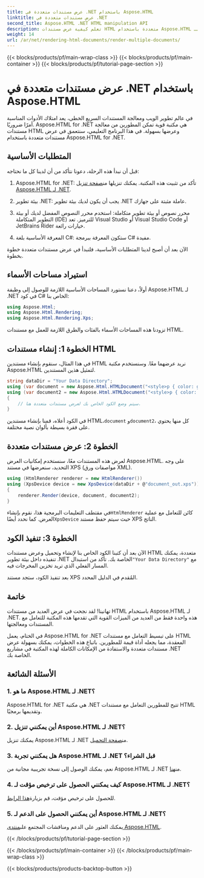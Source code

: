 ```yaml
---
title: عرض مستندات متعددة في .NET باستخدام Aspose.HTML
linktitle: عرض مستندات متعددة في .NET
second_title: Aspose.HTML .NET HTML manipulation API
description: تعلم كيفية عرض مستندات HTML متعددة باستخدام Aspose.HTML لـ .NET. عزز قدرات معالجة المستندات لديك باستخدام هذه المكتبة القوية.
weight: 14
url: /ar/net/rendering-html-documents/render-multiple-documents/
---
```


{{< blocks/products/pf/main-wrap-class >}}
{{< blocks/products/pf/main-container >}}
{{< blocks/products/pf/tutorial-page-section >}}

# عرض مستندات متعددة في .NET باستخدام Aspose.HTML

في عالم تطوير الويب ومعالجة المستندات السريع الخطى، يعد امتلاك الأدوات المناسبة أمرًا ضروريًا. Aspose.HTML for .NET هي مكتبة قوية تمكن المطورين من معالجة مستندات HTML وعرضها بسهولة. في هذا البرنامج التعليمي، سنتعمق في عرض مستندات متعددة باستخدام Aspose.HTML for .NET.

## المتطلبات الأساسية

قبل أن نبدأ هذه الرحلة، دعونا نتأكد من أن لدينا كل ما نحتاجه:

1.  Aspose.HTML for .NET: تأكد من تثبيت هذه المكتبة. يمكنك تنزيلها من[صفحة تنزيل Aspose.HTML لـ .NET](https://releases.aspose.com/html/net/).

2. بيئة تطوير .NET: يجب أن يكون لديك بيئة تطوير .NET عاملة مثبتة على جهازك.

3. محرر نصوص أو بيئة تطوير متكاملة: استخدم محرر النصوص المفضل لديك أو بيئة التطوير المتكاملة (IDE) للترميز. تعد Visual Studio أو Visual Studio Code أو JetBrains Rider خيارات رائعة.

4. المعرفة الأساسية بلغة C#: ستكون المعرفة ببرمجة C# مفيدة.

الآن بعد أن أصبح لدينا المتطلبات الأساسية، فلنبدأ في عرض مستندات متعددة خطوة بخطوة.

## استيراد مساحات الأسماء

أولاً، دعنا نستورد المساحات الأساسية اللازمة للوصول إلى وظيفة Aspose.HTML لـ .NET في كود C# الخاص بنا:

```csharp
using Aspose.Html;
using Aspose.Html.Rendering;
using Aspose.Html.Rendering.Xps;
```

تزودنا هذه المساحات الأسماء بالفئات والطرق اللازمة للعمل مع مستندات HTML.

## الخطوة 1: إنشاء مستندات HTML

في هذا المثال، سنقوم بإنشاء مستندين HTML نريد عرضهما معًا. وسنستخدم مكتبة Aspose.HTML لتمثيل هذين المستندين.

```csharp
string dataDir = "Your Data Directory";
using (var document = new Aspose.Html.HTMLDocument("<style>p { color: green; }</style><p>my first paragraph</p>", @"c:\work\"))
using (var document2 = new Aspose.Html.HTMLDocument("<style>p { color: blue; }</style><p>my first paragraph</p>", @"c:\work\"))
{
    // سيتم وضع الكود الخاص بك لعرض مستندات متعددة هنا.
}
```

في الكود أعلاه، قمنا بإنشاء مستندين HTML،`document` و`document2`، كل منها يحتوي على فقرة بسيطة بألوان نصية مختلفة.

## الخطوة 2: عرض مستندات متعددة

لعرض هذه المستندات معًا، سنستخدم إمكانيات العرض Aspose.HTML. على وجه التحديد، سنعرضها في مستند XPS (مواصفات ورق XML).

```csharp
using (HtmlRenderer renderer = new HtmlRenderer())
using (XpsDevice device = new XpsDevice(dataDir + @"document_out.xps"))
{
    renderer.Render(device, document, document2);
}
```

 في مقتطف التعليمات البرمجية هذا، نقوم بإنشاء`HtmlRenderer` كائن للتعامل مع عملية العرض. كما نحدد أيضًا`XpsDevice` حيث سيتم حفظ مستند XPS الناتج.

## الخطوة 3: تنفيذ الكود

 الآن بعد أن كتبنا الكود الخاص بنا لإنشاء وتحميل وعرض مستندات HTML متعددة، يمكنك تنفيذه داخل بيئة تطوير .NET الخاصة بك. تأكد من استبدال`"Your Data Directory"` مع المسار الفعلي الذي تريد تخزين المخرجات فيه.

بعد تنفيذ الكود، ستجد مستند XPS المُقدم في الدليل المحدد.

## خاتمة
تهانينا! لقد نجحت في عرض العديد من مستندات HTML باستخدام Aspose.HTML لـ .NET. هذه واحدة فقط من العديد من الميزات القوية التي تقدمها هذه المكتبة للتعامل مع المستندات ومعالجتها.

في الختام، يعمل Aspose.HTML for .NET على تبسيط التعامل مع مستندات HTML المعقدة، مما يجعله أداة قيمة للمطورين. باتباع هذه الخطوات، يمكنك بسهولة عرض مستندات متعددة والاستفادة من الإمكانات الكاملة لهذه المكتبة في مشاريع .NET الخاصة بك.

## الأسئلة الشائعة

### 1. ما هو Aspose.HTML لـ .NET؟
Aspose.HTML for .NET هي مكتبة .NET تتيح للمطورين التعامل مع مستندات HTML وتقديمها برمجيًا.

### 2. أين يمكنني تنزيل Aspose.HTML لـ .NET؟
 يمكنك تنزيل Aspose.HTML لـ .NET من[صفحة التحميل](https://releases.aspose.com/html/net/).

### 3. هل يمكنني تجربة Aspose.HTML لـ .NET قبل الشراء؟
 نعم، يمكنك الوصول إلى نسخة تجريبية مجانية من Aspose.HTML لـ .NET من[هنا](https://releases.aspose.com/).

### 4. كيف يمكنني الحصول على ترخيص مؤقت لـ Aspose.HTML لـ .NET؟
 للحصول على ترخيص مؤقت، قم بزيارة[هذا الرابط](https://purchase.aspose.com/temporary-license/).

### 5. أين يمكنني الحصول على الدعم لـ Aspose.HTML لـ .NET؟
 يمكنك العثور على الدعم ومناقشات المجتمع على[منتدى Aspose.HTML](https://forum.aspose.com/).

{{< /blocks/products/pf/tutorial-page-section >}}

{{< /blocks/products/pf/main-container >}}
{{< /blocks/products/pf/main-wrap-class >}}

{{< blocks/products/products-backtop-button >}}
